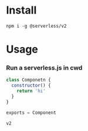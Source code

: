# Install

```
npm i -g @serverless/v2
```

# Usage

### Run a serverless.js in cwd

```js
class Componetn {
  constructor() {
    return 'hi'
  }
}

exports = Component

```

```
v2
```